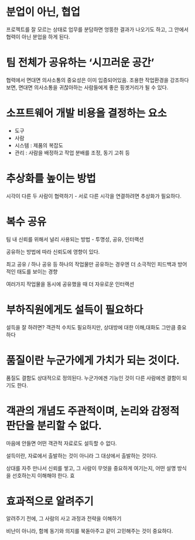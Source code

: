 # 분업이 아닌, 협업

프로젝트를 잘 모르는 상태로 업무를 분담하면 엉뚱한 결과가 나오기도 하고, 그 안에서 협력이 아닌 분업을 하게 된다. 

# 팀 전체가 공유하는 ‘시끄러운 공간’

협력에서 면대면 의사소통의 중요성은 이미 입증되어있음.
조용한 작업환경을 강조하다보면, 면대면 의사소통을 귀찮아하는 사람들에게 좋은 핑곗거리가 될 수 있다.

# 소프트웨어 개발 비용을 결정하는 요소

- 도구
- 사람
- 시스템 : 제품의 복잡도
- 관리 : 사람을 배정하고 작업 분배를 조정, 동기 고취 등

# 추상화를 높이는 방법

시각이 다른 두 사람이 협력하기 - 서로 다른 시각을 연결하려면 추상화가 필요하다.

# 복수 공유

팀 내 신뢰를 위해서 널리 사용되는 방법 - 투명성, 공유, 인터랙션

공유하는 방법에 따라 신뢰도에 영향이 있다.

최고 공유 / 하나 공유 등 하나의 작업물만 공유하는 경우엔 더 소극적인 피드백과 방어적인 태도를 보이는 경향

여러가지 작업물을 동시에 공유했을 때 더 자유로운 인터랙션

# 부하직원에게도 설득이 필요하다

설득을 잘 하려면? 객관적 수치도 필요하지만, 상대방에 대한 이해,대화도 그만큼 중요하다

# 품질이란 누군가에게 가치가 되는 것이다.

품질도 결함도 상대적으로 정의된다. 누군가에겐 기능인 것이 다른 사람에겐 결함이 되기도 한다.

# 객관의 개념도 주관적이며, 논리와 감정적 판단을 분리할 수 없다.

마음에 안들면 어떤 객관적 자료로도 설득할 수 없다.

설득이란, 자료에서 출발하는 것이 아니라 그 대상에서 출발하는 것이다.

상대를 자주 만나서 신뢰를 쌓고, 그 사람이 무엇을 중요하게 여기는지, 어떤 설명 방식을 선호하는지 이해해야 한다.
효

# 효과적으로 알려주기

알려주기 전에, 그 사람의 사고 과정과 전략을 이해하기

비난이 아니라, 함께 동기와 의지를 북돋아주고 같이 고민해주는 것이 중요하다.

